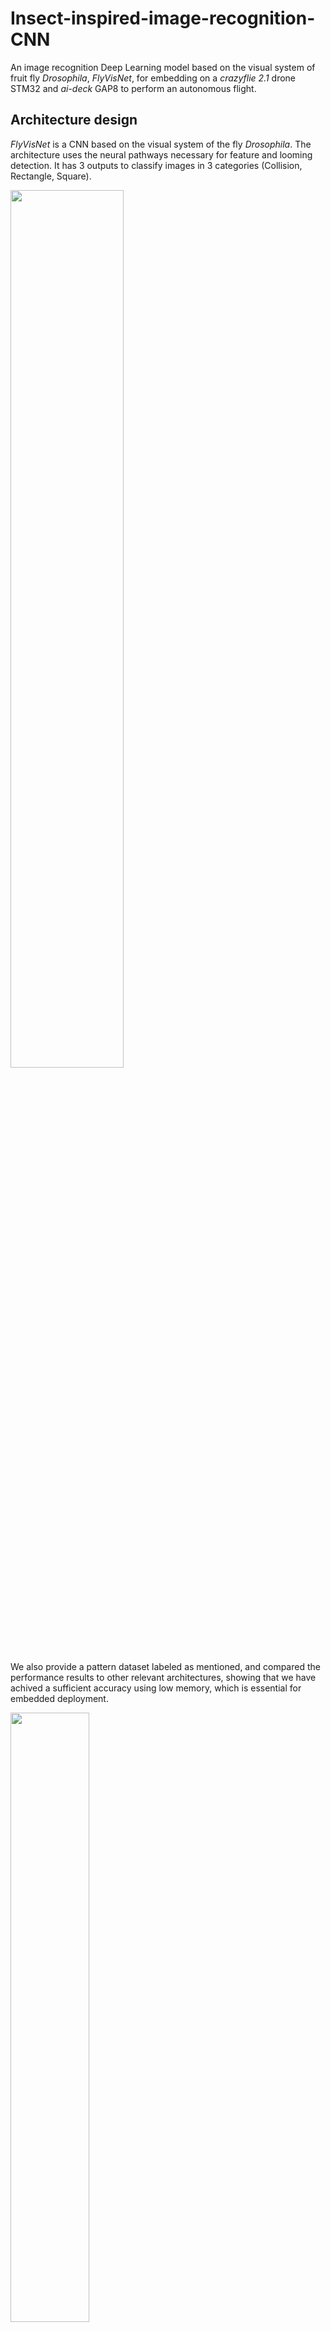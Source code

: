 # Insect-inspired-image-recognition-CNN
An image recognition Deep Learning model based on the visual system of fruit fly *Drosophila*, *FlyVisNet*, for embedding on a *crazyflie 2.1* drone STM32 and *ai-deck* GAP8 to perform an autonomous flight.

## Architecture design
*FlyVisNet* is a CNN based on the visual system of the fly *Drosophila*. The architecture uses the neural pathways necessary for feature and looming detection. It has 3 outputs to classify images in 3 categories (Collision, Rectangle, Square).

<img src="https://github.com/AngelCanelo/Insect-inspired-image-recognition-CNN/blob/main/images/FlyVisNet_diagram.png" width=60% height=60%>

We also provide a pattern dataset labeled as mentioned, and compared the performance results to other relevant architectures, showing that we have achived a sufficient accuracy using low memory, which is essential for embedded deployment.

<img src="https://github.com/AngelCanelo/Insect-inspired-image-recognition-CNN/blob/main/images/pattern_dataset_sample.png" width=50% height=50%>

| Architecture  | Top accuracy (%) | Parameters (#) | Memory (KB) |
| :---: | :---: | :---: | :---: |
| ResNet101  | 97.66  | 42,658,051 | 489,290 |
| MobileNetV2  | 96.66  | 2,261,251 | 26,450 |
| FlyVisNet  | **95.33**  | 747,665 | **8,968** |
| FlyVisNet_8bit  | **84.00**  | 747,665 | **753** |

<img src="https://github.com/AngelCanelo/Insect-inspired-image-recognition-CNN/blob/main/images/performance_comparison.png" width=60% height=60%>

For embedding *FlyVisNet* on the *ai-deck* GAP8, we have modified the *classification* example https://github.com/bitcraze/aideck-gap8-examples provided by *Bitcraze*. On the other hand, for embedding the algorithm for autonomous flight on the STM32, we have modified the app layer application *app_hello_world* of the *crazyflie* firmware https://github.com/bitcraze/crazyflie-firmware <br/>
A pre-trained quantized 8 bit model of *FlyVisNet* is provided as TFlite model file ready for embedding.

<img src="https://github.com/AngelCanelo/Insect-inspired-image-recognition-CNN/blob/main/images/embedding_level.png" width=65% height=65%>

Finally, we prepared an arena with high contrast background for testing the drone. On the walls we placed a square, a rectangle, and a very big rectangle. According to the autonomous flight algorithm, the drone followed this sequence: take off -> go straight -> square detection -> turn left -> go straight -> rectangle detection -> turn right -> collision detection -> landing.

<img src="https://github.com/AngelCanelo/Insect-inspired-image-recognition-CNN/blob/main/images/autonomous_algorithm.png" width=40% height=40%>
<p float="left">
<img src="https://github.com/AngelCanelo/Insect-inspired-image-recognition-CNN/blob/main/images/drone_test.gif">
</p>

---
## Deployment
The necessary components for deployment are as follow:
- Crazyflie 2.1 drone
- Crazyradio PA 2.4 GHz USB dongle
- Flow deck v2
- AI deck 1.1

<img src="https://github.com/AngelCanelo/Insect-inspired-image-recognition-CNN/blob/main/images/necessary_components.jpg" width=40% height=40%>

Instructions for deployment on *crazyflie 2.1* and *ai-deck*:
- Download *bitcraze-vm* https://github.com/bitcraze/bitcraze-vm/releases
- On the vm clone *aideck-gap8-examples*, and *crazyflie-firmware* repositories: <br/>
https://github.com/bitcraze/aideck-gap8-examples <br/>
https://github.com/bitcraze/crazyflie-firmware
- Substitute the folder *classification* in `aideck-gap8-examples/examples/ai/` by the provided by us in `deployment/classification`
- Substitute the folder *app_hello_world* in `crazyflie-firmware/examples/` by the provided by us in `deployment/app_hello_world`

- Build and flash on *ai-deck* GAP8. In folder `aideck-gap8-examples`:
```
$ docker run --rm -v ${PWD}:/module aideck-with-autotiler tools/build/make-example examples/ai/classification clean model build image
```
```
$ cfloader flash examples/ai/classification/BUILD/GAP8_V2/GCC_RISCV_FREERTOS/target.board.devices.flash.img deck-bcAI:gap8-fw -w radio://0/80/2M/E7E7E7E7E7
```
- Build and flash on *crazyflie* STM32. In folder `crazyflie-firmware/examples/app_hello_world`:
```
$ make all clean
```
```
$ cfloader flash ./build/cf2.bin stm32-fw -w radio://0/80/2M/E7E7E7E7E7
```

Folders:
- **data** folder contains the pattern dataset file with 3000 images for training and other with 300 for testing, labeled as (Collision, Rectangle, Square). It also contains the training results for each model.
- **deployment** folder contains the codes for the deployment of the *FlyVisNet* on *ai-deck* GAP8, and autonomous flight algorithm on STM32.
- **images** folder contains the images used in this readme file.
- **models** folder contains the 3 models compared in this work each with a training framework, which generates the weights .h5 file and also the quantized TFlite model. It also generates the .mat files with the results of the training performance. The file *performance_comparison.py* plots the results.
- **weights** folder contains the pre-trained weights of *FlyVisNet* as .h5, and .tflite file for the quantized version.
